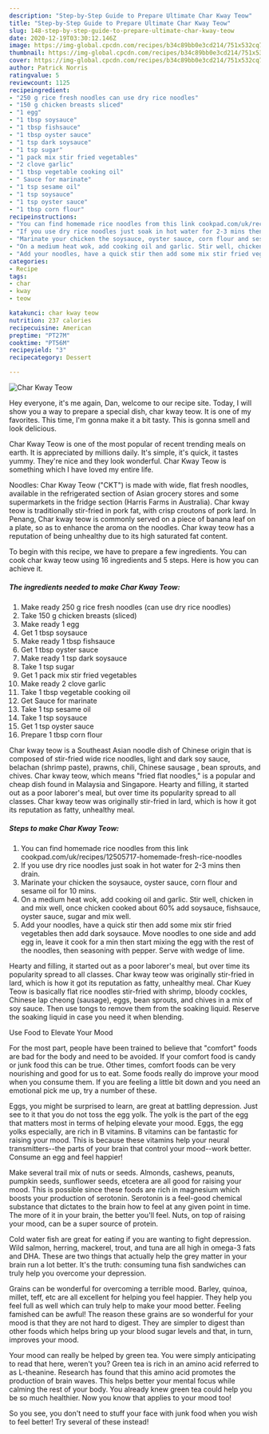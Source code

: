 ```yaml
---
description: "Step-by-Step Guide to Prepare Ultimate Char Kway Teow"
title: "Step-by-Step Guide to Prepare Ultimate Char Kway Teow"
slug: 148-step-by-step-guide-to-prepare-ultimate-char-kway-teow
date: 2020-12-19T03:30:12.146Z
image: https://img-global.cpcdn.com/recipes/b34c89bb0e3cd214/751x532cq70/char-kway-teow-recipe-main-photo.jpg
thumbnail: https://img-global.cpcdn.com/recipes/b34c89bb0e3cd214/751x532cq70/char-kway-teow-recipe-main-photo.jpg
cover: https://img-global.cpcdn.com/recipes/b34c89bb0e3cd214/751x532cq70/char-kway-teow-recipe-main-photo.jpg
author: Patrick Norris
ratingvalue: 5
reviewcount: 1125
recipeingredient:
- "250 g rice fresh noodles can use dry rice noodles"
- "150 g chicken breasts sliced"
- "1 egg"
- "1 tbsp soysauce"
- "1 tbsp fishsauce"
- "1 tbsp oyster sauce"
- "1 tsp dark soysauce"
- "1 tsp sugar"
- "1 pack mix stir fried vegetables"
- "2 clove garlic"
- "1 tbsp vegetable cooking oil"
- " Sauce for marinate"
- "1 tsp sesame oil"
- "1 tsp soysauce"
- "1 tsp oyster sauce"
- "1 tbsp corn flour"
recipeinstructions:
- "You can find homemade rice noodles from this link cookpad.com/uk/recipes/12505717-homemade-fresh-rice-noodles"
- "If you use dry rice noodles just soak in hot water for 2-3 mins then drain."
- "Marinate your chicken the soysauce, oyster sauce, corn flour and sesame oil for 10 mins."
- "On a medium heat wok, add cooking oil and garlic. Stir well, chicken in and mix well, once chicken cooked about 60% add soysauce, fishsauce, oyster sauce, sugar and mix well."
- "Add your noodles, have a quick stir then add some mix stir fried vegetables then add dark soysauce. Move noodles to one side and add egg in, leave it cook for a min then start mixing the egg with the rest of the noodles, then seasoning with pepper. Serve with wedge of lime."
categories:
- Recipe
tags:
- char
- kway
- teow

katakunci: char kway teow 
nutrition: 237 calories
recipecuisine: American
preptime: "PT27M"
cooktime: "PT56M"
recipeyield: "3"
recipecategory: Dessert

---
```



![Char Kway Teow](https://img-global.cpcdn.com/recipes/b34c89bb0e3cd214/751x532cq70/char-kway-teow-recipe-main-photo.jpg)

Hey everyone, it's me again, Dan, welcome to our recipe site. Today, I will show you a way to prepare a special dish, char kway teow. It is one of my favorites. This time, I'm gonna make it a bit tasty. This is gonna smell and look delicious.

Char Kway Teow is one of the most popular of recent trending meals on earth. It is appreciated by millions daily. It's simple, it's quick, it tastes yummy. They're nice and they look wonderful. Char Kway Teow is something which I have loved my entire life.

Noodles: Char Kway Teow (&#34;CKT&#34;) is made with wide, flat fresh noodles, available in the refrigerated section of Asian grocery stores and some supermarkets in the fridge section (Harris Farms in Australia). Char kway teow is traditionally stir-fried in pork fat, with crisp croutons of pork lard. In Penang, Char kway teow is commonly served on a piece of banana leaf on a plate, so as to enhance the aroma on the noodles. Char kway teow has a reputation of being unhealthy due to its high saturated fat content.


To begin with this recipe, we have to prepare a few ingredients. You can cook char kway teow using 16 ingredients and 5 steps. Here is how you can achieve it.

<!--inarticleads1-->

##### The ingredients needed to make Char Kway Teow:

1. Make ready 250 g rice fresh noodles (can use dry rice noodles)
1. Take 150 g chicken breasts (sliced)
1. Make ready 1 egg
1. Get 1 tbsp soysauce
1. Make ready 1 tbsp fishsauce
1. Get 1 tbsp oyster sauce
1. Make ready 1 tsp dark soysauce
1. Take 1 tsp sugar
1. Get 1 pack mix stir fried vegetables
1. Make ready 2 clove garlic
1. Take 1 tbsp vegetable cooking oil
1. Get  Sauce for marinate
1. Take 1 tsp sesame oil
1. Take 1 tsp soysauce
1. Get 1 tsp oyster sauce
1. Prepare 1 tbsp corn flour


Char kway teow is a Southeast Asian noodle dish of Chinese origin that is composed of stir-fried wide rice noodles, light and dark soy sauce, belachan (shrimp paste), prawns, chili, Chinese sausage , bean sprouts, and chives. Char kway teow, which means &#34;fried flat noodles,&#34; is a popular and cheap dish found in Malaysia and Singapore. Hearty and filling, it started out as a poor laborer&#39;s meal, but over time its popularity spread to all classes. Char kway teow was originally stir-fried in lard, which is how it got its reputation as fatty, unhealthy meal. 

<!--inarticleads2-->

##### Steps to make Char Kway Teow:

1. You can find homemade rice noodles from this link cookpad.com/uk/recipes/12505717-homemade-fresh-rice-noodles
1. If you use dry rice noodles just soak in hot water for 2-3 mins then drain.
1. Marinate your chicken the soysauce, oyster sauce, corn flour and sesame oil for 10 mins.
1. On a medium heat wok, add cooking oil and garlic. Stir well, chicken in and mix well, once chicken cooked about 60% add soysauce, fishsauce, oyster sauce, sugar and mix well.
1. Add your noodles, have a quick stir then add some mix stir fried vegetables then add dark soysauce. Move noodles to one side and add egg in, leave it cook for a min then start mixing the egg with the rest of the noodles, then seasoning with pepper. Serve with wedge of lime.


Hearty and filling, it started out as a poor laborer&#39;s meal, but over time its popularity spread to all classes. Char kway teow was originally stir-fried in lard, which is how it got its reputation as fatty, unhealthy meal. Char Kuey Teow is basically flat rice noodles stir-fried with shrimp, bloody cockles, Chinese lap cheong (sausage), eggs, bean sprouts, and chives in a mix of soy sauce. Then use tongs to remove them from the soaking liquid. Reserve the soaking liquid in case you need it when blending. 

Use Food to Elevate Your Mood


For the most part, people have been trained to believe that "comfort" foods are bad for the body and need to be avoided. If your comfort food is candy or junk food this can be true. Other times, comfort foods can be very nourishing and good for us to eat. Some foods really do improve your mood when you consume them. If you are feeling a little bit down and you need an emotional pick me up, try a number of these.

Eggs, you might be surprised to learn, are great at battling depression. Just see to it that you do not toss the egg yolk. The yolk is the part of the egg that matters most in terms of helping elevate your mood. Eggs, the egg yolks especially, are rich in B vitamins. B vitamins can be fantastic for raising your mood. This is because these vitamins help your neural transmitters--the parts of your brain that control your mood--work better. Consume an egg and feel happier!

Make several trail mix of nuts or seeds. Almonds, cashews, peanuts, pumpkin seeds, sunflower seeds, etcetera are all good for raising your mood. This is possible since these foods are rich in magnesium which boosts your production of serotonin. Serotonin is a feel-good chemical substance that dictates to the brain how to feel at any given point in time. The more of it in your brain, the better you'll feel. Nuts, on top of raising your mood, can be a super source of protein.

Cold water fish are great for eating if you are wanting to fight depression. Wild salmon, herring, mackerel, trout, and tuna are all high in omega-3 fats and DHA. These are two things that actually help the grey matter in your brain run a lot better. It's the truth: consuming tuna fish sandwiches can truly help you overcome your depression. 

Grains can be wonderful for overcoming a terrible mood. Barley, quinoa, millet, teff, etc are all excellent for helping you feel happier. They help you feel full as well which can truly help to make your mood better. Feeling famished can be awful! The reason these grains are so wonderful for your mood is that they are not hard to digest. They are simpler to digest than other foods which helps bring up your blood sugar levels and that, in turn, improves your mood.

Your mood can really be helped by green tea. You were simply anticipating to read that here, weren't you? Green tea is rich in an amino acid referred to as L-theanine. Research has found that this amino acid promotes the production of brain waves. This helps better your mental focus while calming the rest of your body. You already knew green tea could help you be so much healthier. Now you know that applies to your mood too!

So you see, you don't need to stuff your face with junk food when you wish to feel better! Try several of these instead!

